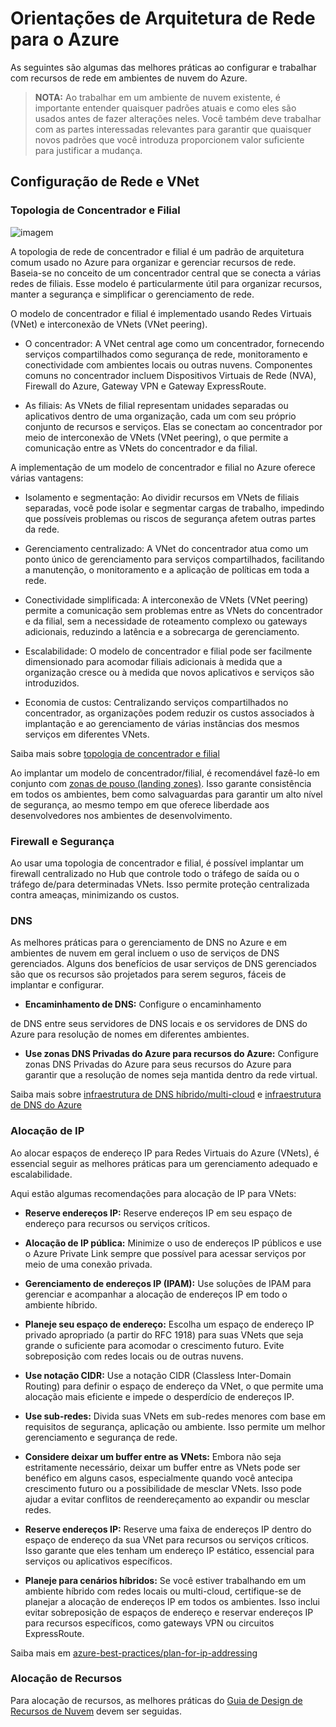 # Orientações de Arquitetura de Rede para o Azure

As seguintes são algumas das melhores práticas ao configurar e trabalhar com recursos de rede em ambientes de nuvem do Azure.

> **NOTA:** Ao trabalhar em um ambiente de nuvem existente, é importante entender quaisquer padrões atuais e como eles são usados antes de fazer alterações neles. Você também deve trabalhar com as partes interessadas relevantes para garantir que quaisquer novos padrões que você introduza proporcionem valor suficiente para justificar a mudança.

## Configuração de Rede e VNet

### Topologia de Concentrador e Filial

![imagem](images/spoke-spoke-routing.png)

A topologia de rede de concentrador e filial é um padrão de arquitetura comum usado no Azure para organizar e gerenciar recursos de rede. Baseia-se no conceito de um concentrador central que se conecta a várias redes de filiais. Esse modelo é particularmente útil para organizar recursos, manter a segurança e simplificar o gerenciamento de rede.

O modelo de concentrador e filial é implementado usando Redes Virtuais (VNet) e interconexão de VNets (VNet peering).

* O concentrador: A VNet central age como um concentrador, fornecendo serviços compartilhados como segurança de rede, monitoramento e conectividade com ambientes locais ou outras nuvens. Componentes comuns no concentrador incluem Dispositivos Virtuais de Rede (NVA), Firewall do Azure, Gateway VPN e Gateway ExpressRoute.

* As filiais: As VNets de filial representam unidades separadas ou aplicativos dentro de uma organização, cada um com seu próprio conjunto de recursos e serviços. Elas se conectam ao concentrador por meio de interconexão de VNets (VNet peering), o que permite a comunicação entre as VNets do concentrador e da filial.

A implementação de um modelo de concentrador e filial no Azure oferece várias vantagens:

* Isolamento e segmentação: Ao dividir recursos em VNets de filiais separadas, você pode isolar e segmentar cargas de trabalho, impedindo que possíveis problemas ou riscos de segurança afetem outras partes da rede.

* Gerenciamento centralizado: A VNet do concentrador atua como um ponto único de gerenciamento para serviços compartilhados, facilitando a manutenção, o monitoramento e a aplicação de políticas em toda a rede.

* Conectividade simplificada: A interconexão de VNets (VNet peering) permite a comunicação sem problemas entre as VNets do concentrador e da filial, sem a necessidade de roteamento complexo ou gateways adicionais, reduzindo a latência e a sobrecarga de gerenciamento.

* Escalabilidade: O modelo de concentrador e filial pode ser facilmente dimensionado para acomodar filiais adicionais à medida que a organização cresce ou à medida que novos aplicativos e serviços são introduzidos.

* Economia de custos: Centralizando serviços compartilhados no concentrador, as organizações podem reduzir os custos associados à implantação e ao gerenciamento de várias instâncias dos mesmos serviços em diferentes VNets.

Saiba mais sobre [topologia de concentrador e filial](https://learn.microsoft.com/azure/architecture/reference-architectures/hybrid-networking/hub-spoke?tabs=cli)

Ao implantar um modelo de concentrador/filial, é recomendável fazê-lo em conjunto com [zonas de pouso (landing zones)](https://learn.microsoft.com/azure/cloud-adoption-framework/ready/landing-zone/). Isso garante consistência em todos os ambientes, bem como salvaguardas para garantir um alto nível de segurança, ao mesmo tempo em que oferece liberdade aos desenvolvedores nos ambientes de desenvolvimento.

### Firewall e Segurança

Ao usar uma topologia de concentrador e filial, é possível implantar um firewall centralizado no Hub que controle todo o tráfego de saída ou o tráfego de/para determinadas VNets. Isso permite proteção centralizada contra ameaças, minimizando os custos.

### DNS

As melhores práticas para o gerenciamento de DNS no Azure e em ambientes de nuvem em geral incluem o uso de serviços de DNS gerenciados. Alguns dos benefícios de usar serviços de DNS gerenciados são que os recursos são projetados para serem seguros, fáceis de implantar e configurar.

* **Encaminhamento de DNS:** Configure o encaminhamento

 de DNS entre seus servidores de DNS locais e os servidores de DNS do Azure para resolução de nomes em diferentes ambientes.

* **Use zonas DNS Privadas do Azure para recursos do Azure:** Configure zonas DNS Privadas do Azure para seus recursos do Azure para garantir que a resolução de nomes seja mantida dentro da rede virtual.

Saiba mais sobre [infraestrutura de DNS híbrido/multi-cloud](https://learn.microsoft.com/azure/architecture/hybrid/hybrid-dns-infra) e [infraestrutura de DNS do Azure](https://learn.microsoft.com/azure/dns/)

### Alocação de IP

Ao alocar espaços de endereço IP para Redes Virtuais do Azure (VNets), é essencial seguir as melhores práticas para um gerenciamento adequado e escalabilidade.

Aqui estão algumas recomendações para alocação de IP para VNets:

* **Reserve endereços IP:** Reserve endereços IP em seu espaço de endereço para recursos ou serviços críticos.

* **Alocação de IP pública:** Minimize o uso de endereços IP públicos e use o Azure Private Link sempre que possível para acessar serviços por meio de uma conexão privada.

* **Gerenciamento de endereços IP (IPAM):** Use soluções de IPAM para gerenciar e acompanhar a alocação de endereços IP em todo o ambiente híbrido.

* **Planeje seu espaço de endereço:** Escolha um espaço de endereço IP privado apropriado (a partir do RFC 1918) para suas VNets que seja grande o suficiente para acomodar o crescimento futuro. Evite sobreposição com redes locais ou de outras nuvens.

* **Use notação CIDR:** Use a notação CIDR (Classless Inter-Domain Routing) para definir o espaço de endereço da VNet, o que permite uma alocação mais eficiente e impede o desperdício de endereços IP.

* **Use sub-redes:** Divida suas VNets em sub-redes menores com base em requisitos de segurança, aplicação ou ambiente. Isso permite um melhor gerenciamento e segurança de rede.

* **Considere deixar um buffer entre as VNets:** Embora não seja estritamente necessário, deixar um buffer entre as VNets pode ser benéfico em alguns casos, especialmente quando você antecipa crescimento futuro ou a possibilidade de mesclar VNets. Isso pode ajudar a evitar conflitos de reendereçamento ao expandir ou mesclar redes.

* **Reserve endereços IP:** Reserve uma faixa de endereços IP dentro do espaço de endereço da sua VNet para recursos ou serviços críticos. Isso garante que eles tenham um endereço IP estático, essencial para serviços ou aplicativos específicos.

* **Planeje para cenários híbridos:** Se você estiver trabalhando em um ambiente híbrido com redes locais ou multi-cloud, certifique-se de planejar a alocação de endereços IP em todos os ambientes. Isso inclui evitar sobreposição de espaços de endereço e reservar endereços IP para recursos específicos, como gateways VPN ou circuitos ExpressRoute.

Saiba mais em [azure-best-practices/plan-for-ip-addressing](https://learn.microsoft.com/azure/cloud-adoption-framework/ready/azure-best-practices/plan-for-ip-addressing)

### Alocação de Recursos

Para alocação de recursos, as melhores práticas do [Guia de Design de Recursos de Nuvem](cloud-resource-design-guidance.md) devem ser seguidas.
